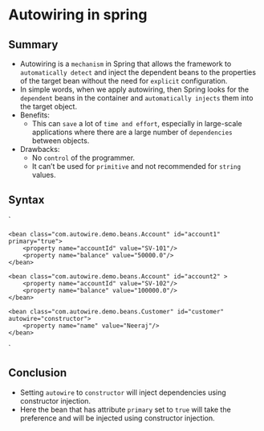 # Autowiring in spring

## Summary
- Autowiring is a `mechanism` in Spring that allows the framework to `automatically detect` and inject the dependent beans to the properties of the target bean without the need for `explicit` configuration.
- In simple words, when we apply autowiring, then Spring looks for the `dependent` beans in the container and `automatically injects` them into the target object.
- Benefits:
    - This can `save` a lot of `time and effort`, especially in large-scale applications where there are a large number of `dependencies` between objects.
- Drawbacks:
    - No `control` of the programmer.
    - It can’t be used for `primitive` and not recommended for `string` values.

## Syntax
`

    <bean class="com.autowire.demo.beans.Account" id="account1" primary="true">
        <property name="accountId" value="SV-101"/>
        <property name="balance" value="50000.0"/>
    </bean>

    <bean class="com.autowire.demo.beans.Account" id="account2" >
        <property name="accountId" value="SV-102"/>
        <property name="balance" value="100000.0"/>
    </bean>

    <bean class="com.autowire.demo.beans.Customer" id="customer" autowire="constructor">
        <property name="name" value="Neeraj"/>
    </bean>
`

## Conclusion
- Setting `autowire` to `constructor` will inject dependencies using constructor injection.
- Here the bean that has attribute `primary` set to `true` will take the preference and will be injected using constructor injection.